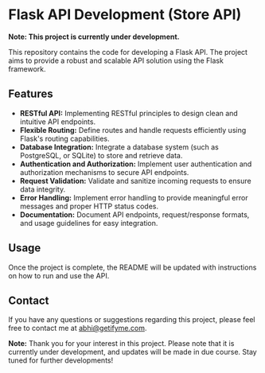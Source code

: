 # Flask API Development (Store API)

**Note: This project is currently under development.**

This repository contains the code for developing a Flask API. The project aims to provide a robust and scalable API solution using the Flask framework.

## Features

- **RESTful API:** Implementing RESTful principles to design clean and intuitive API endpoints.
- **Flexible Routing:** Define routes and handle requests efficiently using Flask's routing capabilities.
- **Database Integration:** Integrate a database system (such as PostgreSQL, or SQLite) to store and retrieve data.
- **Authentication and Authorization:** Implement user authentication and authorization mechanisms to secure API endpoints.
- **Request Validation:** Validate and sanitize incoming requests to ensure data integrity.
- **Error Handling:** Implement error handling to provide meaningful error messages and proper HTTP status codes.
- **Documentation:** Document API endpoints, request/response formats, and usage guidelines for easy integration.

## Usage

Once the project is complete, the README will be updated with instructions on how to run and use the API.

## Contact

If you have any questions or suggestions regarding this project, please feel free to contact me at [abhi@getifyme.com](mailto:abhi@getifyme.com).

**Note:** Thank you for your interest in this project. Please note that it is currently under development, and updates will be made in due course. Stay tuned for further developments!
